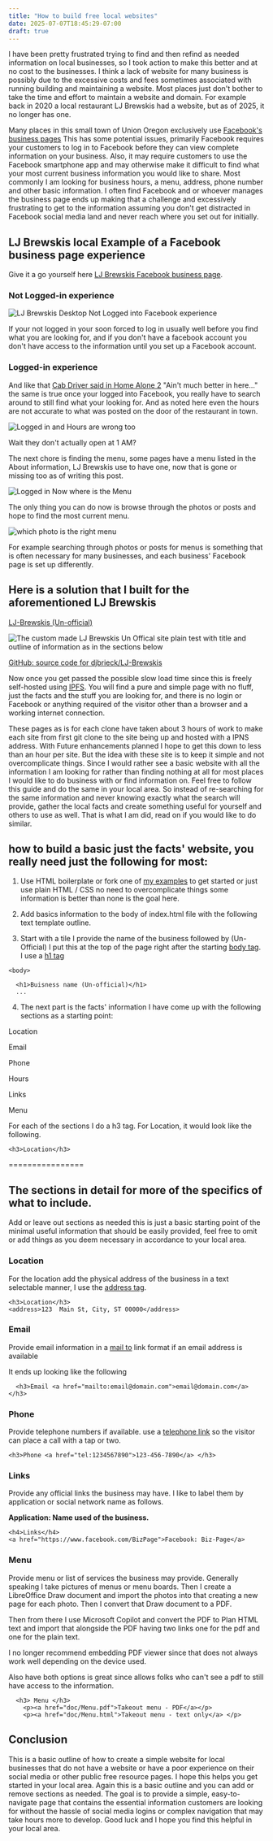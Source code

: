 ```yaml
---
title: "How to build free local websites"
date: 2025-07-07T18:45:29-07:00
draft: true
---
```


I have been pretty frustrated trying to find and then refind as needed information on local businesses, so I took action to make this better and at no cost to the businesses. I think a lack of website for many business is possibly due to the excessive costs and fees sometimes associated with running building and maintaining a website.  Most places just don't bother to take the time and effort to maintain a website and domain. For example back in 2020 a local restaurant LJ Brewskis had a website, but as of 2025, it no longer has one.

Many places in this small town of Union Oregon exclusively use [Facebook's business pages](https://www.facebook.com/business/help/1968057156746246?id=939256796236247) This has some potential issues, primarily Facebook requires your customers to log in to Facebook before they can view complete information on your business. Also, it may require customers to use the Facebook smartphone app and may otherwise make it difficult to find what your most current business information you would like to share. Most commonly I am looking for business hours, a menu, address, phone number and other basic information. I often find Facebook and or whoever manages the business page ends up  making that a challenge and excessively frustrating to get to the information assuming you don't get distracted in Facebook social media land and never reach where you set out for initially. 

## LJ Brewskis local Example of a Facebook business page experience

Give it a go yourself here [LJ Brewskis Facebook business page](https://www.facebook.com/profile.php?id=100063707583500).

### Not Logged-in experience

![LJ Brewskis Desktop Not Logged into Facebook experience ](LJBrewskisFacbookNotLoggedindesktop.png)

If your not logged in your soon forced to log in usually well before you find what you are looking for, and if you don't have a facebook account you don't have access to the information until you set up a Facebook account.

### Logged-in experience

And like that [Cab Driver said in Home Alone 2](https://www.imdb.com/title/tt0104431/characters/nm0865356/) "Ain't much better in here..." the same is true once your logged into Facebook, you really have to search around to still find what your looking for. And as noted here even the hours are not accurate to what was posted on the door of the restaurant in town.


![Logged in and Hours are wrong too](LJBrewskisFacebookLoggedInHoursLookOff.png)

Wait they don't actually open at 1 AM?

The next chore is finding the menu, some pages have a menu listed in the About information, LJ Brewskis use to have one, now that is gone or missing too as of writing this post.

![Logged in Now where is the Menu](LJBrewskisFacebookMenuMissing.png)

The only thing you can do now is browse through the photos or posts and hope to find the most current menu.

![which photo is the right menu](LJFaceBookWhichPhotoIsTheMenuYouWant.png)

For example searching through photos or posts for menus is something that is often necessary for many businesses, and each business' Facebook page is set up differently.


## Here is a solution that I built for the aforementioned LJ Brewskis

[LJ-Brewskis (Un-official)](https://k51qzi5uqu5dlr44wospfhm3h896r5hlml2ctjnf1lvyr9kth119np0gar4sx0.ipns.dweb.link/)

![The custom made LJ Brewskis Un Offical site plain test with title and outline of information as in the sections below](LJ-BrewskisUn-OfficalScreenGrab.png)

[GitHub: source code for djbrieck/LJ-Brewskis](https://github.com/djbrieck/LJ-Brewskis)

Now once you get passed the possible slow load time since this is freely self-hosted using [IPFS](https://ipfs.tech/). You will find a pure and simple page with no fluff, just the facts and the stuff you are looking for, and there is no login or Facebook or anything required of the visitor other than a browser and a working internet connection. 

 These pages as is for each clone have taken about 3 hours of work to make each site from first git clone to the site being up and hosted with a IPNS address. With Future enhancements planned I hope to get this down to less than an hour per site. But the idea with these site is to keep it simple and not overcomplicate things. Since I would rather see a basic website with all the information I am looking for rather than finding nothing at all for most places I would like to do business with or find information on. Feel free to follow this guide and do the same in your local area. So instead of re-searching for the same information and never knowing exactly what the search will provide, gather the local facts and create something useful for yourself and others to use as well. That is what I am did, read on if you would like to do similar.

## how to build a basic just the facts' website, you really need just the following for most:

1. Use HTML boilerplate or fork one of [my examples](https://github.com/djbrieck?tab=repositories&q=un&type=&language=&sort=) to get started or just use plain HTML / CSS no need to overcomplicate things some information is better than none is the goal here.

2. Add basics information to the body of index.html file with the following text template outline.

3. Start with a tile I provide the name of the business followed by (Un-Official) I put this at the top of the page right after the starting [body tag](https://www.w3schools.com/tags/tag_body.asp). I use a [h1 tag](https://www.w3schools.com/tags/tag_hn.asp)

```
<body>

  <h1>Buisness name (Un-official)</h1>
  ...
```

4. The next part is the facts' information I have come up with the following sections as a starting point:

Location

Email

Phone

Hours

Links

Menu

For each of the sections I do a h3 tag. For Location, it would look like the following.

```
<h3>Location</h3>
```

================

## The sections in detail for more of the specifics of what to include.

Add or leave out sections as needed this is just a basic starting point of the minimal useful information that should be easily provided, feel free to omit or add things as you deem necessary in accordance to your local area.

### Location

For the location add the physical address of the business in a text selectable manner, I use the [address tag](https://www.w3schools.com/tags/tag_address.asp).

```
<h3>Location</h3>
<address>123  Main St, City, ST 00000</address>
```


### Email

Provide email information in a [mail to](https://en.wikipedia.org/wiki/Mailto) link format if an email address is available

It ends up looking like the following 

```
  <h3>Email <a href="mailto:email@domain.com">email@domain.com</a></h3>

```

### Phone 

Provide telephone numbers if available. use a [telephone link](https://www.w3docs.com/snippets/html/how-to-add-telephone-links-with-html.html) so the visitor can place a call with a tap or two.

```
<h3>Phone <a href="tel:1234567890">123-456-7890</a> </h3>
```

### Links

Provide any official links the business may have. I like to label them by application or social network name as follows.

**Application: Name used of the business.**

```
<h4>Links</h4>
<a href="https://www.facebook.com/BizPage">Facebook: Biz-Page</a>
```

### Menu

Provide menu or list of services the business may provide. Generally speaking I take pictures of menus or menu boards. 
Then I create a LibreOffice Draw document and import the photos into that creating a new page for each photo. Then I 
convert that Draw document to a PDF.

Then from there I use Microsoft Copilot and convert the PDF to Plan HTML text and import that alongside the PDF having two 
links one for the pdf and one for the plain text.

I no longer recommend embedding PDF viewer since that does not always work well depending on the device used.

Also have both options is great since allows folks who can't see a pdf to still have access to the information. 

```
  <h3> Menu </h3>
    <p><a href="doc/Menu.pdf">Takeout menu - PDF</a></p>
    <p><a href="doc/Menu.html">Takeout menu - text only</a> </p>
```

## Conclusion 

This is a basic outline of how to create a simple website for local businesses that do not have a website or have a poor experience on their social media or other public free resource pages. I hope this helps you get started in your local area. Again this is a basic outline and you can add or remove sections as needed. The goal is to provide a simple, easy-to-navigate page that contains the essential information customers are looking for without the hassle of social media logins or complex navigation that may take hours more to develop. Good luck and I hope you find this helpful in your local area.

